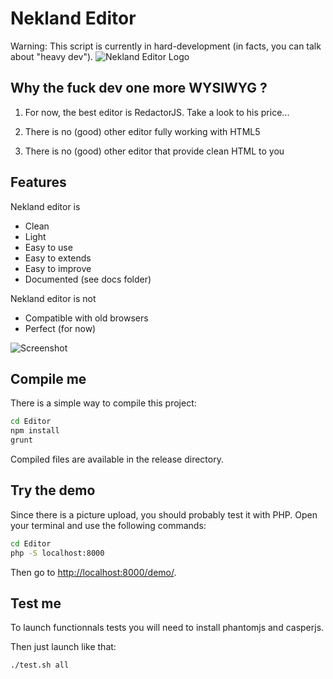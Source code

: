 Nekland Editor
==============

Warning: This script is currently in hard-development (in facts, you can talk about "heavy dev").
![Nekland Editor Logo](https://raw.github.com/Nekland/Editor/master/logo.png)

Why the fuck dev one more WYSIWYG ?
-----------------------------------

1) For now, the best editor is RedactorJS. Take a look to his price...

2) There is no (good) other editor fully working with HTML5

3) There is no (good) other editor that provide clean HTML to you


Features
--------

Nekland editor is

  * Clean
  * Light
  * Easy to use
  * Easy to extends
  * Easy to improve
  * Documented (see docs folder)

Nekland editor is not

  * Compatible with old browsers
  * Perfect (for now)

![Screenshot](https://raw.github.com/Nekland/Editor/master/screenshot.png)


Compile me
----------

There is a simple way to compile this project:

```bash
cd Editor
npm install
grunt
```

Compiled files are available in the release directory.


Try the demo
------------

Since there is a picture upload, you should probably test it with PHP. Open your terminal and use the following commands:

```bash
cd Editor
php -S localhost:8000
```

Then go to [http://localhost:8000/demo/](http://localhost:8000/demo/).


Test me
-------

To launch functionnals tests you will need to install phantomjs and casperjs.

Then just launch like that:

```bash
./test.sh all
```

